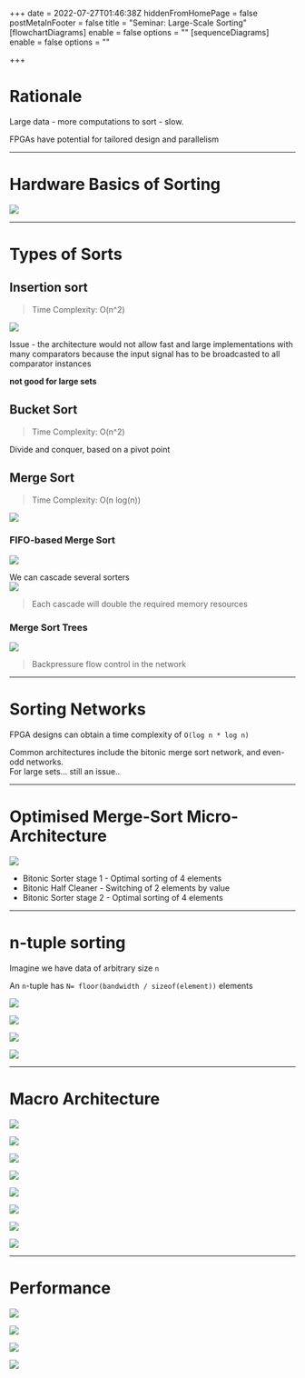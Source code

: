 +++
date = 2022-07-27T01:46:38Z
hiddenFromHomePage = false
postMetaInFooter = false
title = "Seminar: Large-Scale Sorting"
[flowchartDiagrams]
enable = false
options = ""
[sequenceDiagrams]
enable = false
options = ""

+++
# Rationale

Large data - more computations to sort - slow.

FPGAs have potential for tailored design and parallelism

***

# Hardware Basics of Sorting

![](/uploads/snipaste_2022-07-27_11-48-36.jpg)

***

# Types of Sorts

## Insertion sort

> Time Complexity: O(n^2)

![](/uploads/snipaste_2022-07-27_11-49-41.jpg)

Issue - the architecture would not allow fast and large implementations with many comparators because the input signal has to be broadcasted to all comparator instances

**not good for large sets**

## Bucket Sort

> Time Complexity: O(n^2)

Divide and conquer, based on a pivot point

## Merge Sort

> Time Complexity: O(n log(n))

![](/uploads/snipaste_2022-07-27_11-52-45.jpg)

### FIFO-based Merge Sort

![](/uploads/snipaste_2022-07-27_11-52-59.jpg)

We can cascade several sorters  
![](/uploads/snipaste_2022-07-27_11-52-56.jpg)

> Each cascade will double the required memory resources

### Merge Sort Trees

![](/uploads/snipaste_2022-07-27_11-54-11.jpg)

> Backpressure flow control in the network

***

# Sorting Networks

FPGA designs can obtain a time complexity of `O(log n * log n)`

Common architectures include the bitonic merge sort network, and even-odd networks.  
For large sets... still an issue..

***

# Optimised Merge-Sort Micro-Architecture

![](/uploads/snipaste_2022-07-27_12-00-17.jpg)

* Bitonic Sorter stage 1 - Optimal sorting of 4 elements
* Bitonic Half Cleaner - Switching of 2 elements by value
* Bitonic Sorter stage 2 - Optimal sorting of 4 elements

***

# n-tuple sorting

Imagine we have data of arbitrary size `n`

An `n`-tuple has `N= floor(bandwidth / sizeof(element))` elements

![](/uploads/snipaste_2022-07-27_12-02-14.jpg)

![](/uploads/snipaste_2022-07-27_12-02-23.jpg)

![](/uploads/snipaste_2022-07-27_12-02-39.jpg)

![](/uploads/snipaste_2022-07-27_12-04-58.jpg)

***

# Macro Architecture

![](/uploads/snipaste_2022-07-27_12-06-29.jpg)

![](/uploads/snipaste_2022-07-27_12-08-21.jpg)

![](/uploads/snipaste_2022-07-27_12-10-05.jpg)

![](/uploads/snipaste_2022-07-27_12-11-50.jpg)

![](/uploads/snipaste_2022-07-27_12-11-59.jpg)

![](/uploads/snipaste_2022-07-27_12-14-04.jpg)

![](/uploads/snipaste_2022-07-27_12-14-17.jpg)

![](/uploads/snipaste_2022-07-27_12-16-07.jpg)

***

# Performance

![](/uploads/snipaste_2022-07-27_12-16-57.jpg)

![](/uploads/snipaste_2022-07-27_12-17-07.jpg)

![](/uploads/snipaste_2022-07-27_12-18-06.jpg)

![](/uploads/snipaste_2022-07-27_12-19-04.jpg)